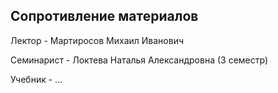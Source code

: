 ## Сопротивление материалов

Лектор - Мартиросов Михаил Иванович

Семинарист - Локтева Наталья Александровна (3 семестр)

Учебник - ...
